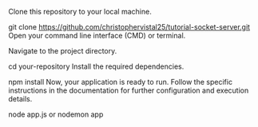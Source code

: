 Clone this repository to your local machine.


git clone https://github.com/christophervistal25/tutorial-socket-server.git
Open your command line interface (CMD) or terminal.

Navigate to the project directory.


cd your-repository
Install the required dependencies.


npm install
Now, your application is ready to run. Follow the specific instructions in the documentation for further configuration and execution details.

node app.js or nodemon app
